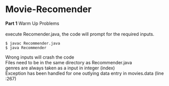 # Movie-Recomender

<b>Part 1</b>  Warm Up Problems <br><br>
execute Recomender.java, the code will prompt for the required inputs.

```
$ javac Recommender.java
$ java Recommender
```

Wrong inputs will crash the code <br>
Files need to be in the same directory as Recommender.java <br>
genres are always taken as a input in integer (index) <br>
Exception has been handled for one outlying data entry in movies.data (line :267) <br>
